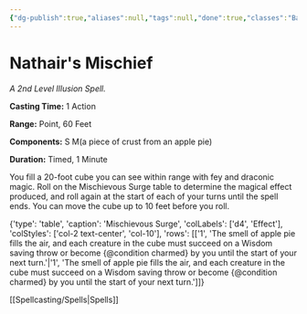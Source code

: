 ```yaml
---
{"dg-publish":true,"aliases":null,"tags":null,"done":true,"classes":"Bard, Sorcerer, Wizard,","spellLevel":2,"school":"Illusion","source":"FTD","permalink":"/spells/nathair-s-mischief/","dgHomeLink":false,"dgPassFrontmatter":true}
---
```


# Nathair's Mischief
*A 2nd Level Illusion Spell.*

**Casting Time:** 1 Action

**Range:** Point, 60 Feet

**Components:** S M(a piece of crust from an apple pie)

**Duration:** Timed, 1 Minute

You fill a 20-foot cube you can see within range with fey and draconic magic. Roll on the Mischievous Surge table to determine the magical effect produced, and roll again at the start of each of your turns until the spell ends. You can move the cube up to 10 feet before you roll.



{'type': 'table', 'caption': 'Mischievous Surge', 'colLabels': ['d4', 'Effect'], 'colStyles': ['col-2 text-center', 'col-10'], 'rows': [['1', 'The smell of apple pie fills the air, and each creature in the cube must succeed on a Wisdom saving throw or become {@condition charmed} by you until the start of your next turn.'|'1', 'The smell of apple pie fills the air, and each creature in the cube must succeed on a Wisdom saving throw or become {@condition charmed} by you until the start of your next turn.']]}

[[Spellcasting/Spells|Spells]]
